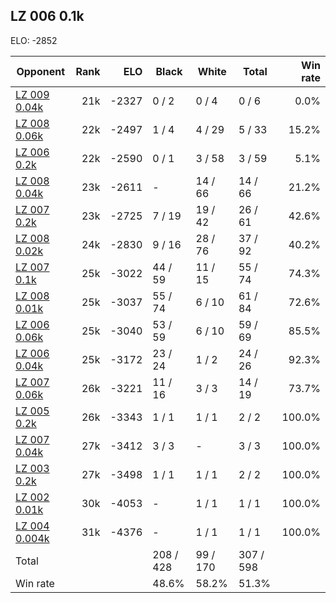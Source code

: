 ## LZ 006 0.1k ##

ELO: -2852

Opponent | Rank | ELO | Black | White | Total | Win rate
---------|-----:|----:|-------|-------|-------|-------:
[LZ 009 0.04k](LZ%20009%200.04k.md) | 21k | -2327 | 0 / 2 | 0 / 4 | 0 / 6 | 0.0%
[LZ 008 0.06k](LZ%20008%200.06k.md) | 22k | -2497 | 1 / 4 | 4 / 29 | 5 / 33 | 15.2%
[LZ 006 0.2k](LZ%20006%200.2k.md) | 22k | -2590 | 0 / 1 | 3 / 58 | 3 / 59 | 5.1%
[LZ 008 0.04k](LZ%20008%200.04k.md) | 23k | -2611 | - | 14 / 66 | 14 / 66 | 21.2%
[LZ 007 0.2k](LZ%20007%200.2k.md) | 23k | -2725 | 7 / 19 | 19 / 42 | 26 / 61 | 42.6%
[LZ 008 0.02k](LZ%20008%200.02k.md) | 24k | -2830 | 9 / 16 | 28 / 76 | 37 / 92 | 40.2%
[LZ 007 0.1k](LZ%20007%200.1k.md) | 25k | -3022 | 44 / 59 | 11 / 15 | 55 / 74 | 74.3%
[LZ 008 0.01k](LZ%20008%200.01k.md) | 25k | -3037 | 55 / 74 | 6 / 10 | 61 / 84 | 72.6%
[LZ 006 0.06k](LZ%20006%200.06k.md) | 25k | -3040 | 53 / 59 | 6 / 10 | 59 / 69 | 85.5%
[LZ 006 0.04k](LZ%20006%200.04k.md) | 25k | -3172 | 23 / 24 | 1 / 2 | 24 / 26 | 92.3%
[LZ 007 0.06k](LZ%20007%200.06k.md) | 26k | -3221 | 11 / 16 | 3 / 3 | 14 / 19 | 73.7%
[LZ 005 0.2k](LZ%20005%200.2k.md) | 26k | -3343 | 1 / 1 | 1 / 1 | 2 / 2 | 100.0%
[LZ 007 0.04k](LZ%20007%200.04k.md) | 27k | -3412 | 3 / 3 | - | 3 / 3 | 100.0%
[LZ 003 0.2k](LZ%20003%200.2k.md) | 27k | -3498 | 1 / 1 | 1 / 1 | 2 / 2 | 100.0%
[LZ 002 0.01k](LZ%20002%200.01k.md) | 30k | -4053 | - | 1 / 1 | 1 / 1 | 100.0%
[LZ 004 0.004k](LZ%20004%200.004k.md) | 31k | -4376 | - | 1 / 1 | 1 / 1 | 100.0%
Total | | | 208 / 428 | 99 / 170 | 307 / 598 | 
Win rate| | | 48.6% | 58.2% | 51.3% | 
